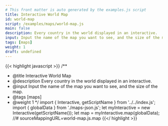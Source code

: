 ```yaml
---
# This front matter is auto generated by the examples.js script
title: Interactive World Map
id: world-map
script: /examples/maps/world-map.js
main: false
description: Every country in the world displayed in an interactive.
input: Input the name of the map you want to see, and the size of the map.
tags: [maps]
weight: 1
draft: undefined
---
```


{{< highlight javascript >}}
/**
* @title Interactive World Map
* @description Every country in the world displayed in an interactive.
* @input Input the name of the map you want to see, and the size of the map.
* @tags [maps]
* @weight 1
*/
import { Interactive, getScriptName } from '../../index.js';
import { globalData } from './maps-json.js';
let myInteractive = new Interactive(getScriptName());
let map = myInteractive.map(globalData);
//# sourceMappingURL=world-map.js.map
{{</ highlight >}}

